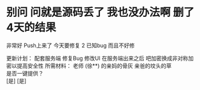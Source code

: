 ﻿# 别问 问就是源码丢了 我也没办法啊 删了4天的结果
 非常好 Push上来了 今天要修复 2 已知bug 而且不好修

 更新计划：
    配套服务端
    修复Bug
    修改UI
    在服务端出来之后 吧加密换成非对称加密以提高安全性
 所需材料：
    老师 (徐**) 的亲妈的骨灰 亲爸的坟头的草  
                是否一键提供？   
              [是]        [是]
